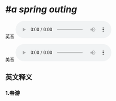 # ***\#a spring outing*** 
英音
<audio src="./media/a spring outing1_AAC.aac" controls="controls"></audio>

美音
<audio src="./media/a spring outing2_AAC.aac" controls="controls"></audio>



  

英文释义
---
### 1.**春游**  


